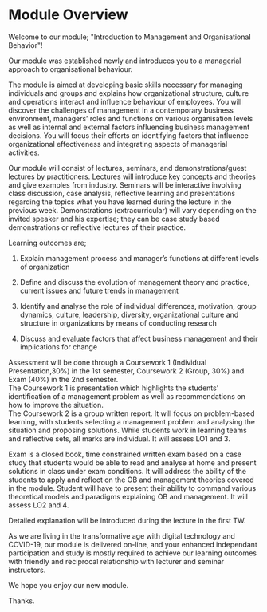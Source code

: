 # Module Overview

Welcome to our module; "Introduction to Management and Organisational Behavior"!

Our module was established newly and introduces you to a managerial approach to organisational behaviour.

The module is aimed at developing basic skills necessary for managing individuals and groups and explains how organizational structure, culture and operations interact and influence behaviour of employees.  You will discover the challenges of management in a contemporary business environment, managers’ roles and functions on various organisation levels as well as internal and external factors influencing business management decisions.  You will focus their efforts on identifying factors that influence organizational effectiveness and integrating aspects of managerial activities.  

Our module will consist of lectures, seminars, and demonstrations/guest lectures by practitioners. Lectures will introduce key concepts and theories and give examples from industry. Seminars will be interactive involving class discussion, case analysis, reflective learning and presentations regarding the topics what you have learned during the lecture in the previous week. Demonstrations (extracurricular) will vary depending on the invited speaker and his expertise; they can be case study based demonstrations or reflective lectures of their practice. 

Learning outcomes are;

1. Explain management process and manager’s functions at different levels of organization  

2. Define and discuss the evolution of management theory and practice, current issues and future trends in management

3. Identify and analyse the role of individual differences, motivation, group dynamics, culture, leadership, diversity, organizational culture and structure in organizations by means of conducting research 

4. Discuss and evaluate factors that affect business management and their implications for change 
 

Assessment will be done through a Coursework 1 (Individual Presentation,30%) in the 1st semester, Coursework 2 (Group, 30%) and Exam (40%) in the 2nd semester.  
The Coursework 1 is presentation which highlights the students’ identification of a management problem as well as recommendations on how to improve the situation.  
The Coursework 2 is a group written report.  It will focus on problem-based learning, with students selecting a management problem and analysing the situation and proposing solutions. While students work in learning teams and reflective sets, all marks are individual.  It will assess LO1 and 3.  
 
Exam is a closed book, time constrained written exam based on a case study that students would be able to read and analyse at home and present solutions in class under exam conditions.  It will address the ability of the students to apply and reflect on the OB and management theories covered in the module. Student will have to present their ability to command various theoretical models and paradigms explaining OB and management. It will assess LO2 and 4. 
 

Detailed explanation will be introduced during the lecture in the first TW. 

As we are living in the transformative age with digital technology and COVID-19, our module is delivered on-line, and your enhanced independant participation and study is mostly required to achieve our learning outcomes with friendly and reciprocal relationship with lecturer and seminar instructors. 

We hope you enjoy our new module. 

Thanks. 